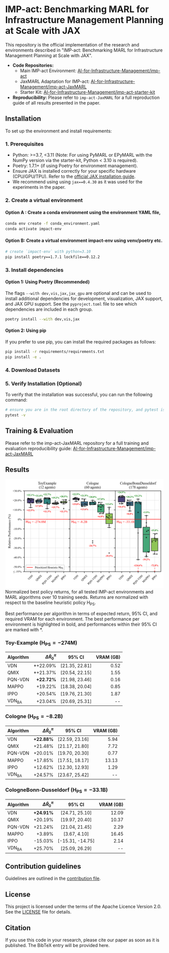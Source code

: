 # IMP-act: Benchmarking MARL for Infrastructure Management Planning at Scale with JAX

This repository is the official implementation of the research and environments described in "IMP-act: Benchmarking MARL for Infrastructure Management Planning at Scale with JAX". 

* **Code Repositories:**
    * Main IMP-act Environment: [AI-for-Infrastructure-Management/imp-act](https://github.com/AI-for-Infrastructure-Management/imp-act)
    * JaxMARL Adaptation for IMP-act: [AI-for-Infrastructure-Management/imp-act-JaxMARL](https://github.com/AI-for-Infrastructure-Management/imp-act-JaxMARL)
    * Starter Kit: [AI-for-Infrastructure-Management/imp-act-starter-kit](https://github.com/AI-for-Infrastructure-Management/imp-act-starter-kit)
* **Reproducibility:** Please refer to `imp-act-JaxMARL` for a full reproduction guide of all results presented in the paper.

## Installation

To set up the environment and install requirements:

### 1. Prerequisites
* Python: >=3.7, <3.11 (Note: For using PyMARL or EPyMARL with the NumPy version via the starter-kit, Python < 3.10 is required).
* Poetry: 1.7.1+ (if using Poetry for environment management).
* Ensure JAX is installed correctly for your specific hardware (CPU/GPU/TPU). Refer to the [official JAX installation guide](https://github.com/google/jax#installation).
* We recommend using using `jax==0.4.30` as it was used for the experiments in the paper.

### 2. Create a virtual environment
#### Option A : Create a conda environment using the environment YAML file,
```bash
conda env create -f conda_environment.yaml
conda activate impact-env
```

#### Option B: Create a virtual environment impact-env using venv/poetry etc.
```bash
# create `impact-env` with python=3.10
pip install poetry==1.7.1 lockfile==0.12.2
```

### 3. Install dependencies

#### Option 1: Using Poetry (Recommended)

The flags `--with dev,vis,jax,jax_gpu` are optional and can be used to install additional 
dependencies for development, visualization, JAX support, and JAX GPU support.
See the `pyproject.toml` file to see which dependencies are included in each group.
```bash
poetry install --with dev,vis,jax
```

#### Option 2: Using pip
If you prefer to use pip, you can install the required packages as follows:
```bash
pip install -r requirements/requirements.txt
pip install -e .
```

### 4. Download Datasets
    

### 5. Verify Installation (Optional)
To verify that the installation was successful, you can run the following command:
```bash
# ensure you are in the root directory of the repository, and pytest is installed
pytest -v
```

## Training & Evaluation
Please refer to the imp-act-JaxMARL repository for a full training and evaluation reproducibility guide:
[AI-for-Infrastructure-Management/imp-act-JaxMARL](https://github.com/AI-for-Infrastructure-Management/imp-act-JaxMARL)

## Results
![Figure 3](figures/Figure_3.png)
Normalized best policy returns, for all tested IMP-act environments and MARL algorithms over 10 training seeds. Returns are normalized with respect to the baseline heuristic policy $\text{H}_\text{PS}$.

Best performance per algorithm in terms of expected return, 95% CI, and required VRAM for each environment. The best performance per environment is highlighted in bold, and performances within their 95% CI are marked with *.

### **Toy-Example** ($\text{H}_\text{PS}=-274\text{M}$)

| Algorithm           | $\Delta \bar{R}^{\pi}_0$ | 95% CI             | VRAM (GB) |
| :------------------ | -----------------------: | :----------------: | -----------: |
| VDN                 | *+22.09%                 | [21.35, 22.81]   | 0.52         |
| QMIX                | *+21.37%                 | [20.54, 22.15]   | 1.55         |
| PQN-VDN             | **+22.72%**                 | [21.98, 23.46]   | 0.16         |
| MAPPO               | +19.22%                  | [18.38, 20.04]   | 0.85         |
| IPPO                | +20.54%                  | [19.76, 21.30]   | 1.87         |
| $\text{VDN}_{\text{BA}}$ | +23.04%                  | [20.69, 25.31]   | --           |

### **Cologne** ($\text{H}_\text{PS}=-8.2\text{B}$)

| Algorithm           | $\Delta \bar{R}^{\pi}_0$ | 95% CI             | VRAM (GB) |
| :------------------ | -----------------------: | :----------------: | -----------: |
| VDN                 | **+22.88%** | [22.59, 23.16]   | 5.94         |
| QMIX                | +21.48%                  | [21.17, 21.80]   | 7.72         |
| PQN-VDN             | +20.01%                  | [19.70, 20.30]   | 0.77         |
| MAPPO               | +17.85%                  | [17.51, 18.17]   | 13.13        |
| IPPO                | +12.62%                  | [12.30, 12.93]   | 1.29         |
| $\text{VDN}_{\text{BA}}$ | +24.57%                  | [23.67, 25.42]   | --           |

### **CologneBonn-Dusseldorf** ($\text{H}_\text{PS}=-33.1\text{B}$)

| Algorithm           | $\Delta \bar{R}^{\pi}_0$ | 95% CI             | VRAM (GB) |
| :------------------ | -----------------------: | :----------------: | -----------: |
| VDN                 | **+24.91%** | [24.71, 25.10]   | 12.09        |
| QMIX                | +20.19%                  | [19.97, 20.40]   | 10.37        |
| PQN-VDN             | +21.24%                  | [21.04, 21.45]   | 2.29         |
| MAPPO               | +3.89%                   | [3.67, 4.10]     | 16.45        |
| IPPO                | -15.03%                  | [-15.31, -14.75] | 2.14         |
| $\text{VDN}_{\text{BA}}$ | +25.70%                  | [25.09, 26.29]   | --           |

## Contribution guidelines
Guidelines are outlined in the [contribution file](CONTRIBUTING.md).


## License
This project is licensed under the terms of the Apache Licence Version 2.0. See the [LICENSE](LICENSE) file for details.

## Citation
If you use this code in your research, please cite our paper as soon as it is published. The BibTeX entry will be provided here.
